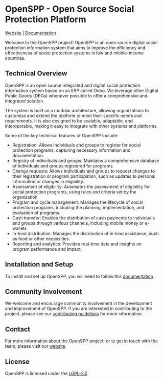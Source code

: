 # OpenSPP - Open Source Social Protection Platform

[Website](https://openspp.org) | [Documentation](https://docs.openspp.org/#)

Welcome to the OpenSPP project! OpenSPP is an open source digital social protection information system that aims to improve the efficiency and effectiveness of social protection systems in low and middle-income countries.

## Technical Overview

OpenSPP is an open source integrated and digital social protection information system based on an ERP called Odoo. We leverage other Digital Public Goods (DPGs) whenever possible to offer a comprehensive and integrated solution.

The system is built on a modular architecture, allowing organizations to customize and extend the platform to meet their specific needs and requirements. It is also designed to be scalable, adaptable, and interoperable, making it easy to integrate with other systems and platforms.

Some of the key technical features of OpenSPP include:

- Registration: Allows individuals and groups to register for social protection programs, capturing necessary information and documentation.
- Registry of individuals and groups: Maintains a comprehensive database of individuals and groups registered for programs.
- Change requests: Allows individuals and groups to request changes to their registration or program participation, such as updates to personal information or changes in eligibility.
- Assessment of eligibility: Automates the assessment of eligibility for social protection programs, using rules and criteria set by the organization.
- Program and cycle management: Manages the lifecycle of social protection programs, including the planning, implementation, and evaluation of programs.
- Cash transfer: Enables the distribution of cash payments to individuals and groups through various channels, including mobile money or e-wallets.
- In-kind distribution: Manages the distribution of in-kind assistance, such as food or other necessities.
- Reporting and analytics: Provides real-time data and insights on program performance and impact.

## Installation and Setup

To install and set up OpenSPP, you will need to follow this [documentation](https://docs.openspp.org/installation.html).

## Community Involvement

We welcome and encourage community involvement in the development and improvement of OpenSPP. If you are interested in contributing to the project, please see our [contributing guidelines](https://docs.openspp.org/code_of_conduct.html) for more information.

<!-- You can also join our community forums or chat platforms to discuss the project, ask for help, or share your ideas and feedback. -->

## Contact

For more information about the OpenSPP project, or to get in touch with the team, please visit our [website](https://openspp.org/).

## License

OpenSPP is licensed under the [LGPL-3.0](https://github.com/openspp/openspp-registry/blob/master/LICENSE).
